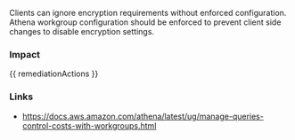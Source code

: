 
Clients can ignore encryption requirements without enforced configuration. Athena workgroup configuration should be enforced to prevent client side changes to disable encryption settings.


### Impact
<!-- Add Impact here -->

<!-- DO NOT CHANGE -->
{{ remediationActions }}

### Links
- https://docs.aws.amazon.com/athena/latest/ug/manage-queries-control-costs-with-workgroups.html


